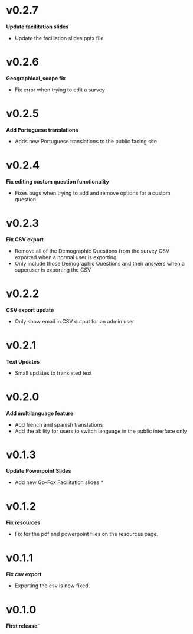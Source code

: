# v0.2.7

**Update facilitation slides**

* Update the faciliation slides pptx file

# v0.2.6

**Geographical_scope fix**

* Fix error when trying to edit a survey

# v0.2.5

**Add Portuguese translations**

* Adds new Portuguese translations to the public facing site

# v0.2.4

**Fix editing custom question functionality**

* Fixes bugs when trying to add and remove options for a custom question.

# v0.2.3

**Fix CSV export**

* Remove all of the Demographic Questions from the survey CSV exported when a normal user is exporting
* Only include those Demographic Questions and their answers when a superuser is exporting the CSV

# v0.2.2

**CSV export update**

* Only show email in CSV output for an admin user

# v0.2.1

**Text Updates**

* Small updates to translated text

# v0.2.0

**Add multilanguage feature**

* Add french and spanish translations
* Add the ability for users to switch language in the public interface only

# v0.1.3

**Update Powerpoint Slides**

* Add new Go-Fox Facilitation slides *


# v0.1.2

**Fix resources**

* Fix for the pdf and powerpoint files on the resources page.

# v0.1.1

**Fix csv export**

* Exporting the csv is now fixed.

# v0.1.0

**First release**˜
